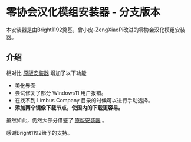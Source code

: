 # 零协会汉化模组安装器 - 分支版本

本安装器是由Bright1192奠基，曾小皮-ZengXiaoPi改进的零协会汉化模组安装器。

## 介绍

相对比 [原版安装器](https://github.com/LocalizeLimbusCompany/LLC_MOD_Installer) 增加了以下功能

- ~~美化界面~~
- 尝试修复了部分 Windows11 用户报错。
- 在找不到 Limbus Company 目录的时候可以进行手动选择。
- **添加两个镜像下载节点，使国内的下载更容易。**

虽然如此，仍然大部分借鉴了 [原版安装器](https://github.com/LocalizeLimbusCompany/LLC_MOD_Installer) 。

感谢Bright1192给予的支持。
